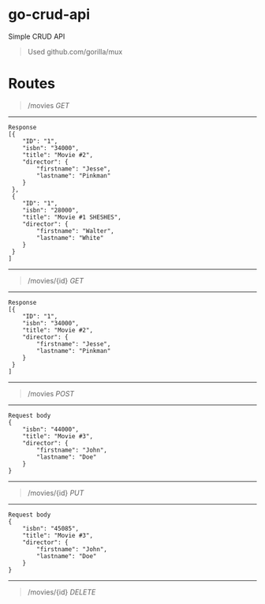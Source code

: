 # go-crud-api
Simple CRUD API 
>Used github.com/gorilla/mux

# Routes

>/movies _GET_
***
    Response
    [{
        "ID": "1",
        "isbn": "34000",
        "title": "Movie #2",
        "director": {
            "firstname": "Jesse",
            "lastname": "Pinkman"
        }
     },
     {
        "ID": "1",
        "isbn": "28000",
        "title": "Movie #1 SHESHES",
        "director": {
            "firstname": "Walter",
            "lastname": "White"
        }
     }
    ]
***
> /movies/{id} _GET_
***
    Response
    [{
        "ID": "1",
        "isbn": "34000",
        "title": "Movie #2",
        "director": {
            "firstname": "Jesse",
            "lastname": "Pinkman"
        }
     }
    ]
***
>/movies _POST_
***
    Request body
    {
        "isbn": "44000",
        "title": "Movie #3",
        "director": {
            "firstname": "John",
            "lastname": "Doe"
        }
    }
***
>/movies/{id} _PUT_

***
    Request body
    {
        "isbn": "45085",
        "title": "Movie #3",
        "director": {
            "firstname": "John",
            "lastname": "Doe"
        }
    }
***
>/movies/{id} _DELETE_




